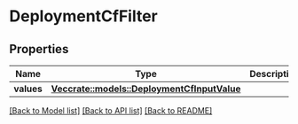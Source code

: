 # DeploymentCfFilter

## Properties

Name | Type | Description | Notes
------------ | ------------- | ------------- | -------------
**values** | [**Vec<crate::models::DeploymentCfInputValue>**](DeploymentCFInputValue.md) |  | 

[[Back to Model list]](../README.md#documentation-for-models) [[Back to API list]](../README.md#documentation-for-api-endpoints) [[Back to README]](../README.md)


